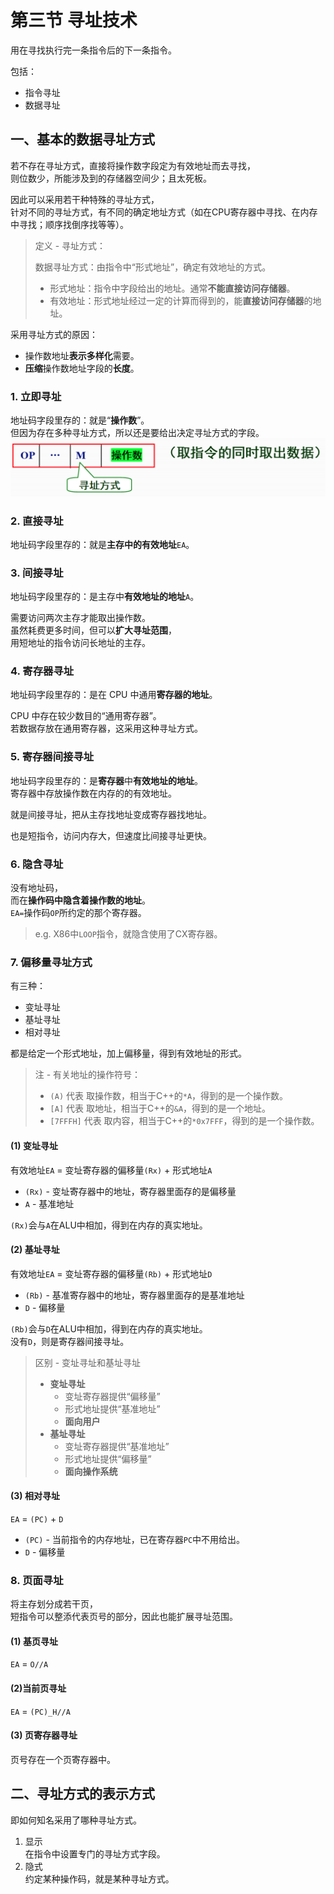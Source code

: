 # 第三节 寻址技术

用在寻找执行完一条指令后的下一条指令。

包括：

* 指令寻址
* 数据寻址

## 一、基本的数据寻址方式

若不存在寻址方式，直接将操作数字段定为有效地址而去寻找，  
则位数少，所能涉及到的存储器空间少；且太死板。

因此可以采用若干种特殊的寻址方式，  
针对不同的寻址方式，有不同的确定地址方式（如在CPU寄存器中寻找、在内存中寻找；顺序找倒序找等等）。

> 定义 - 寻址方式：
>
> 数据寻址方式：由指令中“形式地址”，确定有效地址的方式。
>
> * 形式地址：指令中字段给出的地址。通常**不能直接访问存储器**。
> * 有效地址：形式地址经过一定的计算而得到的，能**直接访问存储器**的地址。

采用寻址方式的原因：

* 操作数地址**表示多样化**需要。
* **压缩**操作数地址字段的**长度**。

### 1. 立即寻址

地址码字段里存的：就是“**操作数**”。  
但因为存在多种寻址方式，所以还是要给出决定寻址方式的字段。
![立即寻址方式](images/3.3-Instruction_System-3--04-18_11-02-16.png)

### 2. 直接寻址

地址码字段里存的：就是**主存中的有效地址**`EA`。

### 3. 间接寻址

地址码字段里存的：是主存中**有效地址的地址**`A`。

需要访问两次主存才能取出操作数。  
虽然耗费更多时间，但可以**扩大寻址范围**，  
用短地址的指令访问长地址的主存。

### 4. 寄存器寻址

地址码字段里存的：是在 CPU 中通用**寄存器的地址**。

CPU 中存在较少数目的“通用寄存器”。  
若数据存放在通用寄存器，这采用这种寻址方式。

### 5. 寄存器间接寻址

地址码字段里存的：是**寄存器**中**有效地址的地址**。  
寄存器中存放操作数在内存的的有效地址。

就是间接寻址，把从主存找地址变成寄存器找地址。

也是短指令，访问内存大，但速度比间接寻址更快。

### 6. 隐含寻址

没有地址码，  
而在**操作码中隐含着操作数的地址**。  
`EA=`操作码`OP`所约定的那个寄存器。

> e.g. X86中`LOOP`指令，就隐含使用了CX寄存器。

### 7. 偏移量寻址方式

有三种：

* 变址寻址
* 基址寻址
* 相对寻址

都是给定一个形式地址，加上偏移量，得到有效地址的形式。

> 注 - 有关地址的操作符号：
>
> * `(A)` 代表 取操作数，相当于C++的`*A`，得到的是一个操作数。
> * `[A]` 代表 取地址，相当于C++的`&A`，得到的是一个地址。
> * `[7FFFH]` 代表 取内容，相当于C++的`*0x7FFF`，得到的是一个操作数。

#### (1) 变址寻址

有效地址`EA` $=$ 变址寄存器的偏移量`(Rx)` $+$ 形式地址`A`

* `(Rx)` - 变址寄存器中的地址，寄存器里面存的是偏移量
* `A` - 基准地址

`(Rx)`会与`A`在ALU中相加，得到在内存的真实地址。

#### (2) 基址寻址

有效地址`EA` $=$ 变址寄存器的偏移量`(Rb)` $+$ 形式地址`D`

* `(Rb)` - 基准寄存器中的地址，寄存器里面存的是基准地址
* `D` - 偏移量

`(Rb)`会与`D`在ALU中相加，得到在内存的真实地址。  
没有`D`，则是寄存器间接寻址。

> 区别 - 变址寻址和基址寻址
>
> * **变址寻址**
>   * 变址寄存器提供“偏移量”
>   * 形式地址提供“基准地址”
>   * **面向用户**
> * **基址寻址**
>   * 变址寄存器提供“基准地址”
>   * 形式地址提供“偏移量”
>   * **面向操作系统**

#### (3) 相对寻址

`EA` $=$ `(PC)` + `D`

* `(PC)` - 当前指令的内存地址，已在寄存器`PC`中不用给出。
* `D` - 偏移量

### 8. 页面寻址

将主存划分成若干页，  
短指令可以整添代表页号的部分，因此也能扩展寻址范围。

#### (1) 基页寻址

`EA` $=$ `O//A`

#### (2)当前页寻址

`EA` $=$ `(PC)_H//A`

#### (3) 页寄存器寻址

页号存在一个页寄存器中。

## 二、寻址方式的表示方式

即如何知名采用了哪种寻址方式。

1. 显示  
   在指令中设置专门的寻址方式字段。
2. 隐式  
   约定某种操作码，就是某种寻址方式。